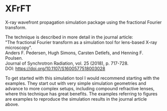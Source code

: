 # XFrFT
X-ray wavefront propagation simulation package using the fractional Fourier transform.

The technique is described in more detail in the journal article:  
"The fractional Fourier transform as a simulation tool for lens-based X-ray microscopy".  
Anders F. Pedersen, Hugh Simons, Carsten Detlefs, and Henning F. Poulsen.  
Journal of Synchrotron Radiation, vol. 25 (2018), p. 717-728.  
DOI: https://doi.org/10.1107/S1600577518003028

To get started with this simulation tool I would recommend starting with the examples. They start out with very simple simulation geometries and advance to more complex setups, including compound refractive lenses, where this technique has great benefits. The examples referring to figures are examples to reproduce the simulation results in the journal article above.

